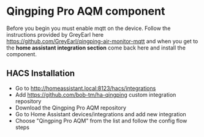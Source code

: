 # Qingping Pro AQM component

Before you begin you must enable mqtt on the device. Follow the instructions provided by GreyEarl here https://github.com/GreyEarl/qingping-air-monitor-mqtt
and when you get to the **home assistant integration section** come back here and install the component.

## HACS Installation
- Go to http://homeassistant.local:8123/hacs/integrations
- Add https://github.com/bob-tm/ha-qingping custom integration repository
- Download the Qingping Pro AQM repository
- Go to Home Assistant devices/integrations and add new integration
- Choose "Qingping Pro AQM" from the list and follow the config flow steps
